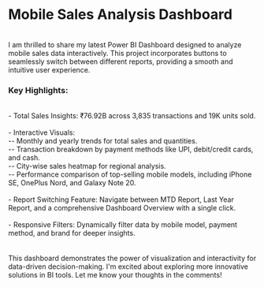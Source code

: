 <h1>Mobile Sales Analysis Dashboard</h1>
<br>
I am thrilled to share my latest Power BI Dashboard designed to analyze mobile sales data interactively. This project incorporates buttons to seamlessly switch between different reports, providing a smooth and intuitive user experience.
<br>
<h3>Key Highlights:</h3>
<br>
- Total Sales Insights: ₹76.92B across 3,835 transactions and 19K units sold.<br><br>
- Interactive Visuals:<br>
-- Monthly and yearly trends for total sales and quantities.<br>
-- Transaction breakdown by payment methods like UPI, debit/credit cards, and cash.<br>
-- City-wise sales heatmap for regional analysis.<br>
-- Performance comparison of top-selling mobile models, including iPhone SE, OnePlus Nord, and Galaxy Note 20.<br><br>
- Report Switching Feature: Navigate between MTD Report, Last Year Report, and a comprehensive Dashboard Overview with a single click.<br><br>
- Responsive Filters: Dynamically filter data by mobile model, payment method, and brand for deeper insights.
<br><br><br>
 This dashboard demonstrates the power of visualization and interactivity for data-driven decision-making. I'm excited about exploring more innovative solutions in BI tools. Let me know your thoughts in the comments!
